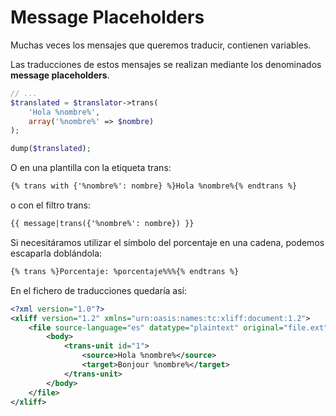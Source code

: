Message Placeholders
====================

Muchas veces los mensajes que queremos traducir, contienen variables.

Las traducciones de estos mensajes se realizan mediante los denominados **message placeholders**.


```php
// ...
$translated = $translator->trans(
    'Hola %nombre%',
    array('%nombre%' => $nombre)
);

dump($translated);
```

O en una plantilla con la etiqueta trans:

```html
{% trans with {'%nombre%': nombre} %}Hola %nombre%{% endtrans %}
```

o con el filtro trans:

```html
{{ message|trans({'%nombre%': nombre}) }}
```


Si necesitáramos utilizar el símbolo del porcentaje en una cadena, podemos escaparla doblándola: 

```html
{% trans %}Porcentaje: %porcentaje%%%{% endtrans %}
```


En el fichero de traducciones quedaría así:

```xml
<?xml version="1.0"?>
<xliff version="1.2" xmlns="urn:oasis:names:tc:xliff:document:1.2">
    <file source-language="es" datatype="plaintext" original="file.ext">
        <body>
            <trans-unit id="1">
                <source>Hola %nombre%</source>
                <target>Bonjour %nombre%</target>
            </trans-unit>
        </body>
    </file>
</xliff>
```

